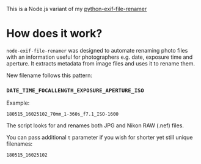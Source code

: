 This is a Node.js variant of my [python-exif-file-renamer](https://github.com/tomasz-rebas/python-exif-file-renamer)

# How does it work?

`node-exif-file-renamer` was designed to automate renaming photo files with an information useful for photographers e.g. date, exposure time and aperture. It extracts metadata from image files and uses it to rename them.

New filename follows this pattern:

### `DATE_TIME_FOCALLENGTH_EXPOSURE_APERTURE_ISO`

Example:

`180515_16025102_70mm_1-360s_f7.1_ISO-1600`

The script looks for and renames both JPG and Nikon RAW (.nef) files.

You can pass additional `t` parameter if you wish for shorter yet still unique filenames:

`180515_16025102`
